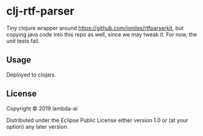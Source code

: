 # clj-rtf-parser

Tiny clojure wrapper around https://github.com/joniles/rtfparserkit, but copying
java code into this repo as well, since we may tweak it.
For now, the unit tests fail.

## Usage

Deployed to clojars.

## License

Copyright © 2019 lambda-ai

Distributed under the Eclipse Public License either version 1.0 or (at
your option) any later version.
